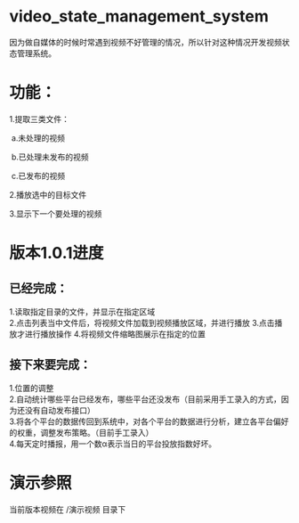 # video_state_management_system
因为做自媒体的时候时常遇到视频不好管理的情况，所以针对这种情况开发视频状态管理系统。

# 功能：

1.提取三类文件：

​	a.未处理的视频

​	b.已处理未发布的视频

​	c.已发布的视频

2.播放选中的目标文件

3.显示下一个要处理的视频

# 版本1.0.1进度
## 已经完成：
1.读取指定目录的文件，并显示在指定区域  
2.点击列表当中文件后，将视频文件加载到视频播放区域，并进行播放
3.点击播放才进行播放操作
4.将视频文件缩略图展示在指定的位置
## 接下来要完成：
1.位置的调整  
2.自动统计哪些平台已经发布，哪些平台还没发布（目前采用手工录入的方式，因为还没有自动发布接口）  
3.将各个平台的数据传回到系统中，对各个平台的数据进行分析，建立各平台偏好的权重，调整发布策略。（目前手工录入）  
4.每天定时播报，用一个数α表示当日的平台投放指数好坏。  

# 演示参照
当前版本视频在 /演示视频 目录下
